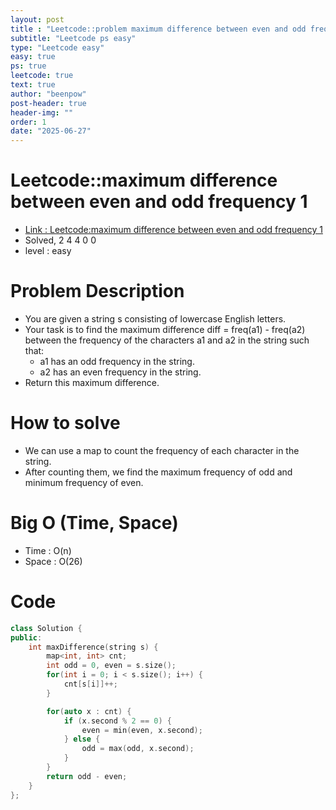 ```yaml
---
layout: post
title : "Leetcode::problem maximum difference between even and odd frequency 1"
subtitle: "Leetcode ps easy"
type: "Leetcode easy"
easy: true
ps: true
leetcode: true
text: true
author: "beenpow"
post-header: true
header-img: ""
order: 1
date: "2025-06-27"
---
```


# Leetcode::maximum difference between even and odd frequency 1
- [Link : Leetcode:maximum difference between even and odd frequency 1](https://leetcode.com/problems/maximum-difference-between-even-and-odd-frequency-i)
- Solved, 2 4 4 0 0
- level : easy

# Problem Description
- You are given a string s consisting of lowercase English letters.
- Your task is to find the maximum difference diff = freq(a1) - freq(a2) between the frequency of the characters a1 and a2 in the string such that:
    - a1 has an odd frequency in the string.
    - a2 has an even frequency in the string.
- Return this maximum difference.

# How to solve
- We can use a map to count the frequency of each character in the string.
- After counting them, we find the maximum frequency of odd and minimum frequency of even.

# Big O (Time, Space)
- Time : O(n)
- Space : O(26)

# Code

```cpp
class Solution {
public:
    int maxDifference(string s) {
        map<int, int> cnt;
        int odd = 0, even = s.size();
        for(int i = 0; i < s.size(); i++) {
            cnt[s[i]]++;
        }

        for(auto x : cnt) {
            if (x.second % 2 == 0) {
                even = min(even, x.second);
            } else {
                odd = max(odd, x.second);
            }
        }
        return odd - even;
    }
};
```